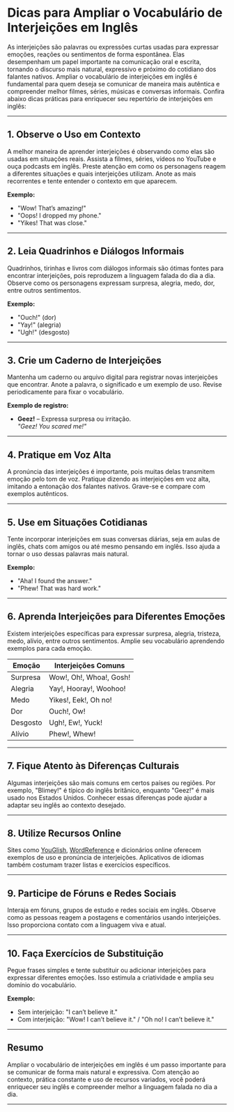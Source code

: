 
# Dicas para Ampliar o Vocabulário de Interjeições em Inglês

As interjeições são palavras ou expressões curtas usadas para expressar emoções, reações ou sentimentos de forma espontânea. Elas desempenham um papel importante na comunicação oral e escrita, tornando o discurso mais natural, expressivo e próximo do cotidiano dos falantes nativos. Ampliar o vocabulário de interjeições em inglês é fundamental para quem deseja se comunicar de maneira mais autêntica e compreender melhor filmes, séries, músicas e conversas informais. Confira abaixo dicas práticas para enriquecer seu repertório de interjeições em inglês:

---

## 1. **Observe o Uso em Contexto**

A melhor maneira de aprender interjeições é observando como elas são usadas em situações reais. Assista a filmes, séries, vídeos no YouTube e ouça podcasts em inglês. Preste atenção em como os personagens reagem a diferentes situações e quais interjeições utilizam. Anote as mais recorrentes e tente entender o contexto em que aparecem.

**Exemplo:**  
- "Wow! That’s amazing!"  
- "Oops! I dropped my phone."  
- "Yikes! That was close."

---

## 2. **Leia Quadrinhos e Diálogos Informais**

Quadrinhos, tirinhas e livros com diálogos informais são ótimas fontes para encontrar interjeições, pois reproduzem a linguagem falada do dia a dia. Observe como os personagens expressam surpresa, alegria, medo, dor, entre outros sentimentos.

**Exemplo:**  
- "Ouch!" (dor)  
- "Yay!" (alegria)  
- "Ugh!" (desgosto)

---

## 3. **Crie um Caderno de Interjeições**

Mantenha um caderno ou arquivo digital para registrar novas interjeições que encontrar. Anote a palavra, o significado e um exemplo de uso. Revise periodicamente para fixar o vocabulário.

**Exemplo de registro:**  
- **Geez!** – Expressa surpresa ou irritação.  
  _"Geez! You scared me!"_

---

## 4. **Pratique em Voz Alta**

A pronúncia das interjeições é importante, pois muitas delas transmitem emoção pelo tom de voz. Pratique dizendo as interjeições em voz alta, imitando a entonação dos falantes nativos. Grave-se e compare com exemplos autênticos.

---

## 5. **Use em Situações Cotidianas**

Tente incorporar interjeições em suas conversas diárias, seja em aulas de inglês, chats com amigos ou até mesmo pensando em inglês. Isso ajuda a tornar o uso dessas palavras mais natural.

**Exemplo:**  
- "Aha! I found the answer."  
- "Phew! That was hard work."

---

## 6. **Aprenda Interjeições para Diferentes Emoções**

Existem interjeições específicas para expressar surpresa, alegria, tristeza, medo, alívio, entre outros sentimentos. Amplie seu vocabulário aprendendo exemplos para cada emoção.

| Emoção     | Interjeições Comuns         |
|------------|----------------------------|
| Surpresa   | Wow!, Oh!, Whoa!, Gosh!    |
| Alegria    | Yay!, Hooray!, Woohoo!     |
| Medo       | Yikes!, Eek!, Oh no!       |
| Dor        | Ouch!, Ow!                 |
| Desgosto   | Ugh!, Ew!, Yuck!           |
| Alívio     | Phew!, Whew!               |

---

## 7. **Fique Atento às Diferenças Culturais**

Algumas interjeições são mais comuns em certos países ou regiões. Por exemplo, "Blimey!" é típico do inglês britânico, enquanto "Geez!" é mais usado nos Estados Unidos. Conhecer essas diferenças pode ajudar a adaptar seu inglês ao contexto desejado.

---

## 8. **Utilize Recursos Online**

Sites como [YouGlish](https://youglish.com/), [WordReference](https://www.wordreference.com/) e dicionários online oferecem exemplos de uso e pronúncia de interjeições. Aplicativos de idiomas também costumam trazer listas e exercícios específicos.

---

## 9. **Participe de Fóruns e Redes Sociais**

Interaja em fóruns, grupos de estudo e redes sociais em inglês. Observe como as pessoas reagem a postagens e comentários usando interjeições. Isso proporciona contato com a linguagem viva e atual.

---

## 10. **Faça Exercícios de Substituição**

Pegue frases simples e tente substituir ou adicionar interjeições para expressar diferentes emoções. Isso estimula a criatividade e amplia seu domínio do vocabulário.

**Exemplo:**  
- Sem interjeição: "I can’t believe it."  
- Com interjeição: "Wow! I can’t believe it." / "Oh no! I can’t believe it."

---

## **Resumo**

Ampliar o vocabulário de interjeições em inglês é um passo importante para se comunicar de forma mais natural e expressiva. Com atenção ao contexto, prática constante e uso de recursos variados, você poderá enriquecer seu inglês e compreender melhor a linguagem falada no dia a dia.

---
```